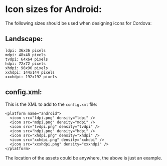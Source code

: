 # Icon sizes for Android:

The following sizes should be used when designing icons for Cordova:

## Landscape:

    ldpi: 36x36 pixels
    mdpi: 48x48 pixels
    tvdpi: 64x64 pixels
    hdpi: 72x72 pixels
    xhdpi: 96x96 pixels
    xxhdpi: 144x144 pixels
    xxxhdpi: 192x192 pixels

## config.xml:

This is the XML to add to the `config.xml` file:

    <platform name="android">
      <icon src="ldpi.png" density="ldpi" />
      <icon src="mdpi.png" density="mdpi" />
      <icon src="tvdpi.png" density="tvdpi" />
      <icon src="hdpi.png" density="hdpi" />
      <icon src="xhdpi.png" density="xhdpi" />
      <icon src="xxhdpi.png" density="xxhdpi" />
      <icon src="xxxhdpi.png" density="xxxhdpi" />
    </platform>

The location of the assets could be anywhere, the above is just an example.
